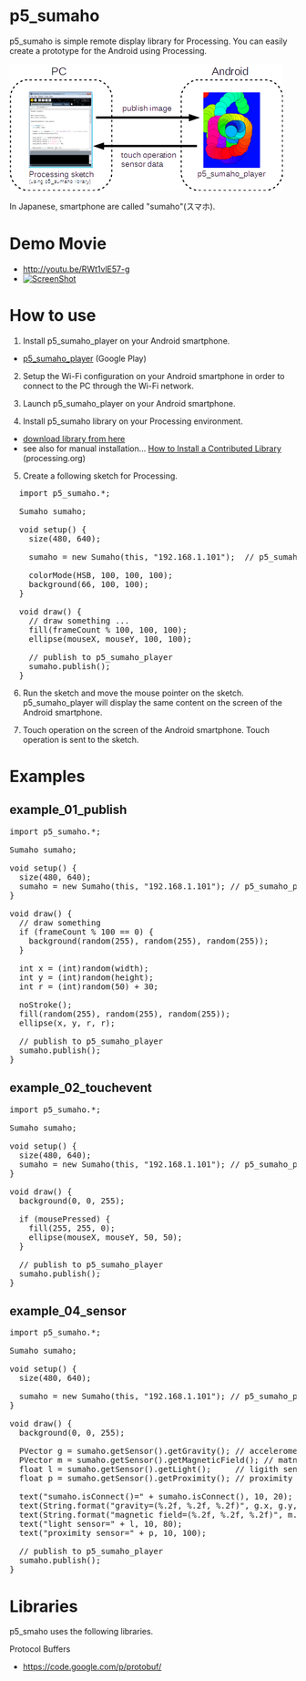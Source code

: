 p5_sumaho
=========

p5_sumaho is simple remote display library for Processing.
You can easily create a prototype for the Android using Processing.

![system abstract](fig01.png)

In Japanese, smartphone are called "sumaho"(スマホ).

Demo Movie
=========

  * http://youtu.be/RWt1vlE57-g
  * [![ScreenShot](https://farm8.staticflickr.com/7125/13623802903_857e5497bd_m.jpg)](http://youtu.be/RWt1vlE57-g)
  

How to use
=========

1. Install p5_sumaho_player on your Android smartphone.
  * [p5_sumaho_player](https://play.google.com/store/apps/details?id=net.sabamiso.p5_sumaho_player) (Google Play)

2. Setup the Wi-Fi configuration on your Android smartphone in order to connect to the PC through the Wi-Fi network.

3. Launch p5_sumaho_player on your Android smartphone.

4. Install p5_sumaho library on your Processing environment.
  * [download library from here](https://github.com/yoggy/p5_sumaho/archive/master.zip)
  * see also for manual installation... [How to Install a Contributed Library](http://wiki.processing.org/w/How_to_Install_a_Contributed_Library) (processing.org)

5. Create a following sketch for Processing.
<pre>
  import p5_sumaho.*;
  
  Sumaho sumaho;
  
  void setup() {
    size(480, 640);
    
    sumaho = new Sumaho(this, "192.168.1.101");  // p5_sumaho_player IP Address
  
    colorMode(HSB, 100, 100, 100);
    background(66, 100, 100);
  }
  
  void draw() {
    // draw something ...
    fill(frameCount % 100, 100, 100);
    ellipse(mouseX, mouseY, 100, 100);
  
    // publish to p5_sumaho_player  
    sumaho.publish();
  }
</pre>

6. Run the sketch and move the mouse pointer on the sketch. p5_sumaho_player will display the same content on the screen of the Android smartphone.

7. Touch operation on the screen of the Android smartphone. Touch operation is sent to the sketch.



Examples
=========

example_01_publish
--------
<pre>
import p5_sumaho.*;

Sumaho sumaho;
  
void setup() {
  size(480, 640);
  sumaho = new Sumaho(this, "192.168.1.101"); // p5_sumaho_player ip address
}

void draw() {
  // draw something
  if (frameCount % 100 == 0) {
    background(random(255), random(255), random(255));
  }

  int x = (int)random(width);
  int y = (int)random(height);
  int r = (int)random(50) + 30;

  noStroke();
  fill(random(255), random(255), random(255));
  ellipse(x, y, r, r);

  // publish to p5_sumaho_player  
  sumaho.publish();
}
</pre>

example_02_touchevent
--------
<pre>
import p5_sumaho.*;

Sumaho sumaho;

void setup() {
  size(480, 640);
  sumaho = new Sumaho(this, "192.168.1.101"); // p5_sumaho_player ip address
}

void draw() {
  background(0, 0, 255);
  
  if (mousePressed) {
    fill(255, 255, 0);
    ellipse(mouseX, mouseY, 50, 50);
  }
  
  // publish to p5_sumaho_player  
  sumaho.publish();
}
</pre>


example_04_sensor
--------

<pre>
import p5_sumaho.*;

Sumaho sumaho;

void setup() {
  size(480, 640);

  sumaho = new Sumaho(this, "192.168.1.101"); // p5_sumaho_player ip address
}

void draw() {
  background(0, 0, 255);

  PVector g = sumaho.getSensor().getGravity(); // accelerometer sensor value
  PVector m = sumaho.getSensor().getMagneticField(); // matnetic field sensor value
  float l = sumaho.getSensor().getLight();     // ligith sensor value
  float p = sumaho.getSensor().getProximity(); // proximity sensor value

  text("sumaho.isConnect()=" + sumaho.isConnect(), 10, 20);  
  text(String.format("gravity=(%.2f, %.2f, %.2f)", g.x, g.y, g.z), 10, 40);
  text(String.format("magnetic field=(%.2f, %.2f, %.2f)", m.x, m.y, m.z), 10, 60);
  text("light sensor=" + l, 10, 80);
  text("proximity sensor=" + p, 10, 100);

  // publish to p5_sumaho_player  
  sumaho.publish();
}
</pre>

Libraries
========
p5_smaho uses the following libraries.

Protocol Buffers
* https://code.google.com/p/protobuf/

